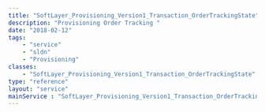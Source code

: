 ```yaml
---
title: "SoftLayer_Provisioning_Version1_Transaction_OrderTrackingState"
description: "Provisioning Order Tracking "
date: "2018-02-12"
tags:
    - "service"
    - "sldn"
    - "Provisioning"
classes:
    - "SoftLayer_Provisioning_Version1_Transaction_OrderTrackingState"
type: "reference"
layout: "service"
mainService : "SoftLayer_Provisioning_Version1_Transaction_OrderTrackingState"
---
```

